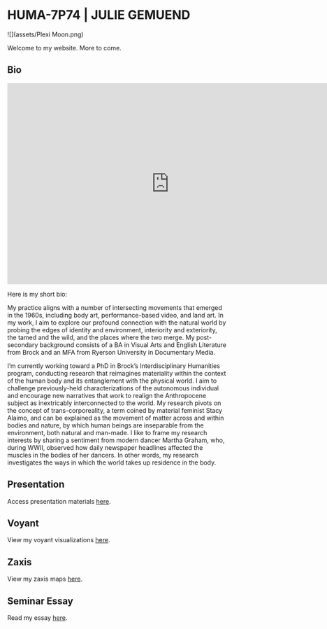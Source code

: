 # HUMA-7P74 | JULIE GEMUEND

![](assets/Plexi Moon.png)

Welcome to my website. More to come.

## Bio

<iframe src="https://player.vimeo.com/video/414541630?loop=1&title=0&byline=0&portrait=0" width="740" height="460" frameborder="0" allow="autoplay; fullscreen" allowfullscreen></iframe>

Here is my short bio:

My practice aligns with a number of intersecting movements that emerged in the 1960s, including body art, performance-based video, and land art. In my work, I aim to explore our profound connection with the natural world by probing the edges of identity and environment, interiority and exteriority, the tamed and the wild, and the places where the two merge. My post-secondary background consists of a BA in Visual Arts and English Literature from Brock and an MFA from Ryerson University in Documentary Media.

I’m currently working toward a PhD in Brock’s Interdisciplinary Humanities program, conducting research that reimagines materiality within the context of the human body and its entanglement with the physical world. I aim to challenge previously-held characterizations of the autonomous individual and encourage new narratives that work to realign the Anthropocene subject as inextricably interconnected to the world. My research pivots on the concept of trans-corporeality, a term coined by material feminist Stacy Alaimo, and can be explained as the movement of matter across and within bodies and nature, by which human beings are inseparable from the environment, both natural and man-made. I like to frame my research interests by sharing a sentiment from modern dancer Martha Graham, who, during WWII, observed how daily newspaper headlines affected the muscles in the bodies of her dancers. In other words, my research investigates the ways in which the world takes up residence in the body.

## Presentation

Access presentation materials [here](presentation).

## Voyant

View my voyant visualizations [here](voyant).

## Zaxis

View my zaxis maps [here](zaxis).

## Seminar Essay

Read my essay [here](essay).
